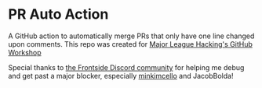 # PR Auto Action

A GitHub action to automatically merge PRs that only have one line changed upon comments. This repo was created for [Major League Hacking's GitHub Workshop](https://github.com/MLH/mlh-localhost-github)

Special thanks to [the Frontside Discord community](https://discord.gg/YxWuzm4WR4) for helping me debug and get past a major blocker, especially [minkimcello](https://github.com/minkimcello) and JacobBolda!
